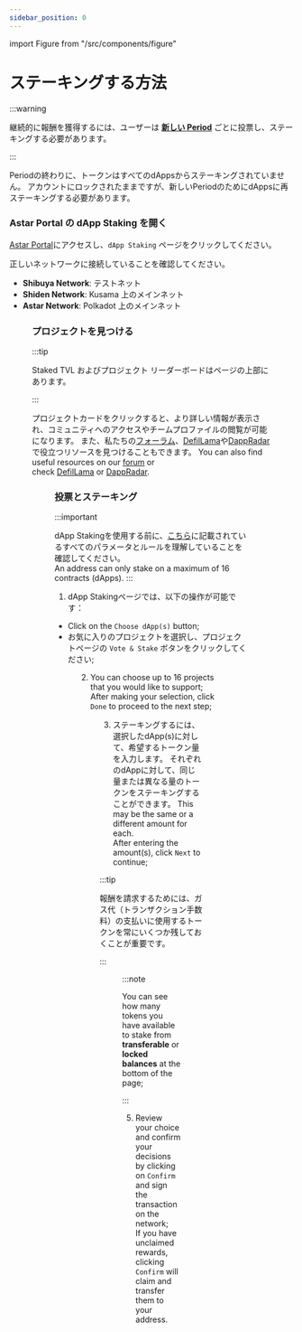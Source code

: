 ```yaml
---
sidebar_position: 0
---
```


import Figure from "/src/components/figure"

# ステーキングする方法

:::warning

継続的に報酬を獲得するには、ユーザーは **[新しい Period](/docs/use/dapp-staking/for-stakers/#periods-subperiods--eras)** ごとに投票し、ステーキングする必要があります。

:::

Periodの終わりに、トークンはすべてのdAppsからステーキングされていません。 アカウントにロックされたままですが、新しいPeriodのためにdAppsに再ステーキングする必要があります。

### Astar Portal の dApp Staking を開く

[Astar Portal](https://portal.astar.network/astar/dapp-staking/discover)にアクセスし、`dApp Staking` ページをクリックしてください。

正しいネットワークに接続していることを確認してください。

- **Shibuya Network**: テストネット
- **Shiden Network**: Kusama 上のメインネット
- **Astar Network**: Polkadot 上のメインネット

<Figure src={require('/docs/use/dapp-staking/for-stakers/img/Networks.png').default } width="100%" />

### プロジェクトを見つける

:::tip

Staked TVL およびプロジェクト リーダーボードはページの上部にあります。

:::

プロジェクトカードをクリックすると、より詳しい情報が表示され、コミュニティへのアクセスやチームプロファイルの閲覧が可能になります。 また、私たちの[フォーラム](https://forum.astar.network/)、[DefilLama](https://defillama.com/)や[DappRadar](https://dappladar.com/)で役立つリソースを見つけることもできます。 You can also find useful resources on our [forum](https://forum.astar.network/) or check [DefilLama](https://defillama.com/) or [DappRadar](https://dappradar.com/).

<Figure src={require('/docs/use/dapp-staking/for-stakers/img/Projects_page.png').default } width="100%" />

### 投票とステーキング

:::important

dApp Stakingを使用する前に、[こちら](/docs/use/dapp-staking/for-stakers/)に記載されているすべてのパラメータとルールを理解していることを確認してください。\
An address can only stake on a maximum of 16 contracts (dApps).
:::

1. dApp Stakingページでは、以下の操作が可能です：

- Click on the `Choose dApp(s)` button;
- お気に入りのプロジェクトを選択し、プロジェクトページの `Vote & Stake` ボタンをクリックしてください;

<Figure src={require('/docs/use/dapp-staking/for-stakers/img/Vote_Page.png').default } width="100%" />

2. You can choose up to 16 projects that you would like to support;\
   After making your selection, click `Done` to proceed to the next step;

<Figure src={require('/docs/use/dapp-staking/for-stakers/img/Staking_Page.png').default } width="85%" />

3. ステーキングするには、選択したdApp(s)に対して、希望するトークン量を入力します。 それぞれのdAppに対して、同じ量または異なる量のトークンをステーキングすることができます。 This may be the same or a different amount for each.\
   After entering the amount(s), click `Next` to continue;

:::tip

報酬を請求するためには、ガス代（トランザクション手数料）の支払いに使用するトークンを常にいくつか残しておくことが重要です。

:::

<Figure src={require('/docs/use/dapp-staking/for-stakers/img/Staking_Page_2.png').default } width="85%" />

:::note

You can see how many tokens you have available to stake from **transferable** or **locked balances** at the bottom of the page;

:::

5. Review your choice and confirm your decisions by clicking on `Confirm` and sign the transaction on the network;\
   If you have unclaimed rewards, clicking `Confirm` will claim and transfer them to your address.

<Figure src={require('/docs/use/dapp-staking/for-stakers/img/Staking_Page_3.png').default } width="85%" />
